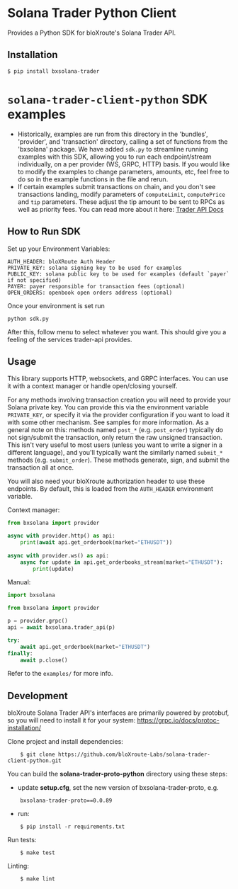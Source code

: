 # Solana Trader Python Client

Provides a Python SDK for bloXroute's Solana Trader API.

## Installation

```
$ pip install bxsolana-trader
```

# `solana-trader-client-python` SDK examples

- Historically, examples are run from this directory in the 'bundles', 'provider', and 'transaction' directory, calling a set of functions from the 'bxsolana' package. We have added `sdk.py` to streamline running examples with this SDK, allowing you to run each endpoint/stream individually, on a per provider (WS, GRPC, HTTP) basis. If you would like to modify the examples to change parameters, amounts, etc, feel free to do so in the example functions in the file and rerun.
- If certain examples submit transactions on chain, and you don't see transactions landing, modify parameters of `computeLimit`, `computePrice` and `tip` parameters. These adjust the tip amount to be sent to RPCs as well as priority fees. You can read more about it here: [Trader API Docs](https://docs.bloxroute.com/solana/trader-api-v2)

## How to Run SDK

Set up your Environment Variables:
```
AUTH_HEADER: bloXRoute Auth Header
PRIVATE_KEY: solana signing key to be used for examples
PUBLIC_KEY: solana public key to be used for examples (default `payer` if not specified)
PAYER: payer responsible for transaction fees (optional)
OPEN_ORDERS: openbook open orders address (optional)
```

Once your environment is set run

`python sdk.py`

After this, follow menu to select whatever you want. This should give you a feeling of the services trader-api provides.

## Usage

This library supports HTTP, websockets, and GRPC interfaces. You can use it with
a context manager or handle open/closing yourself.


For any methods involving transaction creation you will need to provide your 
Solana private key. You can provide this via the environment variable 
`PRIVATE_KEY`, or specify it via the provider configuration if you want to load 
it with some other mechanism. See samples for more information. 
As a general note on this: methods named `post_*` (e.g. `post_order`) typically 
do not sign/submit the transaction, only return the raw unsigned transaction. 
This isn't very useful to most users (unless you want to write a signer in a 
different language), and you'll typically want the similarly named `submit_*` 
methods (e.g. `submit_order`). These methods generate, sign, and submit the
transaction all at once.

You will also need your bloXroute authorization header to use these endpoints. By default, this is loaded from the 
`AUTH_HEADER` environment variable.

Context manager:

```python
from bxsolana import provider

async with provider.http() as api:
    print(await api.get_orderbook(market="ETHUSDT"))
    
async with provider.ws() as api:
    async for update in api.get_orderbooks_stream(market="ETHUSDT"):
        print(update)
```

Manual:

```python
import bxsolana

from bxsolana import provider

p = provider.grpc()
api = await bxsolana.trader_api(p)

try:
    await api.get_orderbook(market="ETHUSDT")
finally:
    await p.close()
```

Refer to the `examples/` for more info.

## Development

bloXroute Solana Trader API's interfaces are primarily powered by protobuf, so you will 
need to install it for your system: https://grpc.io/docs/protoc-installation/

Clone project and install dependencies:

```
    $ git clone https://github.com/bloXroute-Labs/solana-trader-client-python.git
```
You can build the **solana-trader-proto-python** directory using these steps:

 - update **setup.cfg**, set the new version of bxsolana-trader-proto, e.g.
```
    bxsolana-trader-proto==0.0.89
```
- run:
```
    $ pip install -r requirements.txt
```

Run tests:
```
    $ make test
```
Linting:
```
    $ make lint
```
